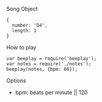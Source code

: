 Song Object
```
{
  number: 'D4',
  length: 1
}
```
How to play
```
var beeplay = require('beeplay');
var notes = require('./notes');
beeplay(notes, {bpm: 60});
```

Options
+ bpm: beats per minute || 120
